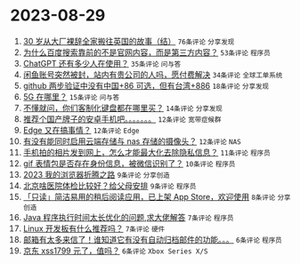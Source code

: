 # 2023-08-29

1. [30 岁从大厂裸辞全家搬往英国的故事（结）](https://www.v2ex.com/t/969041) `76条评论` `分享发现`
1. [为什么百度搜索靠前的不是官网内容，而是第三方内容？](https://www.v2ex.com/t/969051) `53条评论` `程序员`
1. [ChatGPT 还有多少人在使用？](https://www.v2ex.com/t/969052) `35条评论` `问与答`
1. [闲鱼账号突然被封，站内有贵公司的人吗，愿付费解决](https://www.v2ex.com/t/969062) `34条评论` `全球工单系统`
1. [github 两步验证中没有中国+86 可选，但有台湾+886](https://www.v2ex.com/t/969050) `18条评论` `分享发现`
1. [5G 在哪里？](https://www.v2ex.com/t/969070) `15条评论` `问与答`
1. [不懂就问，你们客制化键盘都在哪里买？](https://www.v2ex.com/t/969067) `14条评论` `分享发现`
1. [推荐个国产牌子的安卓手机吧。。。。。。。](https://www.v2ex.com/t/969089) `12条评论` `宽带症候群`
1. [Edge 又在搞事情？](https://www.v2ex.com/t/969061) `12条评论` `Edge`
1. [有没有能同时启用云端存储与 nas 存储的摄像头？](https://www.v2ex.com/t/969043) `12条评论` `NAS`
1. [手机拍的相片发到网上，怎么才能最大化去除隐私信息？](https://www.v2ex.com/t/969077) `11条评论` `程序员`
1. [gif 表情包是否存在身份信息，被微信识别了？](https://www.v2ex.com/t/969069) `10条评论` `程序员`
1. [2023 我的浏览器折腾之路](https://www.v2ex.com/t/969065) `9条评论` `分享创造`
1. [北京啥医院体检比较好？给父母安排](https://www.v2ex.com/t/969047) `9条评论` `程序员`
1. [「只读」简洁易用的稍后阅读应用，已上架 App Store，欢迎使用](https://www.v2ex.com/t/969042) `8条评论` `分享创造`
1. [Java 程序执行时间太长优化的问题,求大佬解答](https://www.v2ex.com/t/969080) `7条评论` `程序员`
1. [Linux 开发板有什么推荐吗？](https://www.v2ex.com/t/969044) `7条评论` `硬件`
1. [邮箱有太多来信了！谁知道它有没有自动归档邮件的功能。。。](https://www.v2ex.com/t/969088) `6条评论` `程序员`
1. [京东 xss1799 元了，值吗？](https://www.v2ex.com/t/969045) `6条评论` `Xbox Series X/S`
